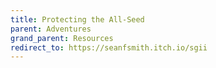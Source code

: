 ```yaml
---
title: Protecting the All-Seed
parent: Adventures
grand_parent: Resources
redirect_to: https://seanfsmith.itch.io/sgii
---
```

